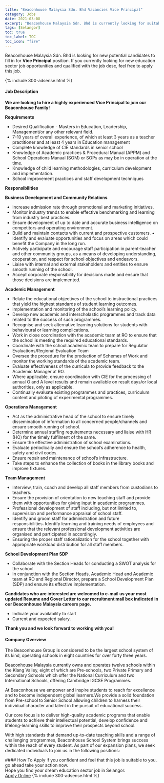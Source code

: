 ```yaml
---
title: "Beaconhouse Malaysia Sdn. Bhd Vacancies Vice Principal" 
category: Jobs 
date: 2021-03-08 
excerpt: "Beaconhouse Malaysia Sdn. Bhd is currently looking for suitable person to fill in the Vice Principal which positioned at Selangor" 
tags: [Selangor] 
toc: true 
toc_label: TOC 
toc_icon: "fire" 
--- 
```


<p>Beaconhouse Malaysia Sdn. Bhd is looking for new potential candidates to fill in for <b>Vice Principal</b> position. If you currently looking for new education sector job opportunities and qualified with the job desc, feel free to apply this job.
</p>{% include 300-adsense.html %} 
 <div><div><h4>Job Description</h4></div><div><div><span><div><p><strong>We are looking to hire a highly experienced Vice Principal to join our Beaconhouse Family!</strong></p><p><strong>Requirements</strong></p><ul><li>Desired Qualification - Masters in Education, Leadership, Management/or any other relevant field.</li><li>7-10 years of overall experience, of which at least 3 years as a teacher practitioner and at least 4 years in Education management</li><li>Complete knowledge of CIE standards in senior school</li><li>Knowledge of Academic practices &amp; Procedural Manual (APPM) and School Operations Manual (SOM) or SOPs as may be in operation at the time.</li><li>Knowledge of child learning methodologies, curriculum development and implementation.</li><li>School improvement practices and staff development techniques</li></ul><p><strong>Responsibilities</strong></p><p><strong>Business Development and Community Relations</strong></p><ul><li>Increase admission rate through promotional and marketing initiatives.</li><li>Monitor industry trends to enable effective benchmarking and learning from industry best practices.&#160;</li><li>Ensure development of up to date and accurate business intelligence on competitors and operating environment.&#160;</li><li>Build and maintain contacts with current and prospective customers. &#8226; Identify and evaluate opportunities and focus on areas which could benefit the Company in the long run.&#160;</li><li>Actively participate and encourage staff participation in parent-teacher and other community groups, as a means of developing understanding, cooperation, and respect for school objectives and endeavors.&#160;</li><li>Liaise with internal and external stakeholders and entities to ensure smooth running of the school.&#160;</li><li>Accept corporate responsibility for decisions made and ensure that those decisions are implemented.</li></ul><p><strong>Academic Management</strong></p><ul><li>Relate the educational objectives of the school to instructional practices that yield the highest standards of student learning outcomes.&#160;</li><li>Implementation and monitoring of the school&#8217;s learning policy.&#160;</li><li>Develop new academic and interscholastic programmes and track data related to the success of such programmes.&#160;</li><li>Recognise and seek alternative learning solutions for students with behavioural or learning complications.&#160;</li><li>Work in close coordination with the academic team at RO to ensure that the school is meeting the required educational standards.&#160;</li><li>Coordinate with the school academic team to prepare for Regulator Evaluations/Regional Evaluation Team</li><li>Oversee the procedure for the production of Schemes of Work and monitor the working standards of the academic team.&#160;</li><li>Evaluate effectiveness of the curricula to provide feedback to the Academic Manager at RO.&#160;</li><li>Where applicable, ensure coordination with CIE for the processing of annual O and A level results and remain available on result days/or local authorities, only as applicable.</li><li>Continually evaluate existing programmes and practices, curriculum content and piloting of experimental programmes.</li></ul><p><strong>Operations Management&#160;</strong></p><ul><li>Act as the administrative head of the school to ensure timely dissemination of information to all concerned people/channels and ensure smooth running of school.&#160;</li><li>Determine annual staffing requirements necessary and liaise with HR (HO) for the timely fulfilment of the same.&#160;</li><li>Ensure the effective administration of school examinations.&#160;</li><li>Evaluate periodically and ensure the school&#8217;s adherence to health, safety and civil codes.&#160;</li><li>Ensure repair and maintenance of school&#8217;s infrastructure.&#160;</li><li>Take steps to enhance the collection of books in the library books and improve fixtures.</li></ul><p><strong>Team Management</strong></p><ul><li>Interview, train, coach and develop all staff members from custodians to teachers.&#160;</li><li>Ensure the provision of orientation to new teaching staff and provide them with opportunities for giving input in academic programmes.&#160;</li><li>Professional development of staff including, but not limited to, supervision and performance appraisal of school staff.&#160;</li><li>Identify and groom staff for administration and future responsibilities<strong>.&#160;</strong>Identify learning and training needs of employees and ensure that&#160;the relevant professional development activities are organised and participated in accordingly.</li><li>Ensuring the proper staff rationalization for the school together with appropriate workload distribution for all staff members.</li></ul><p><strong>School Development Plan SDP</strong></p><ul><li>Collaborate with the Section Heads for conducting a SWOT analysis for the school.&#160;</li><li>In conjunction with the Section Heads, Academic Head and Academic team at RO and Regional Director, prepare a School Development Plan (SDP) and ensure its effective implementation.</li></ul><p><strong>Candidates who are interested are welcomed to e-mail us your most updated Resume and Cover Letter to our recruitment mail box indicated in our Beaconhouse Malaysia careers page.</strong></p><ul><li>Indicate your availability to start</li><li>Current and expected salary.</li></ul><p><strong>Thank you and we look forward to working with you!</strong></p></div></span></div></div></div> 
<div><div><h4>Company Overview</h4></div><div><div><span><div><p>The Beaconhouse Group is considered to be the largest school system of its kind, operating schools in eight countries for over forty three years.</p><p>Beaconhouse Malaysia currently owns and operates twelve schools within the Klang Valley, eight of which are Pre-schools, two Private Primary and Secondary Schools which offer the National Curriculum and two International Schools, offering Cambridge IGCSE Programmes.</p><p>At Beaconhouse we empower and inspire students to reach for excellence and to become independent global learners.We provide a solid foundation from Pre-school to Senior School allowing children to harness their individual character and talent in the pursuit of educational success.</p><p>Our core focus is to deliver high-quality academic programs that enable students to achieve their intellectual potential, develop confidence and lifelong-learning skills to improve their prospects beyond school.&#160;</p><p>With high standards that demand up-to-date teaching skills and a range of challenging programmes, Beaconhouse School System brings success within the reach of every student. As part of our expansion plans, we seek dedicated individuals to join us in the following positions:</p></div></span></div></div></div> 
#### How To Apply 
If you confident and feel that this job is suitable to you, go ahead take your action now. <br/> 
Hope you find your dream education sector job in Selangor. <br/> 
<a href="https://www.jobstreet.com.my/en/job/vice-principal-4498344?jobId=jobstreet-my-job-4498344" class="btn btn--info" target="_blank" rel="nofollow noopenner">Apply Online</a> 
{% include 300-adsense.html %} 